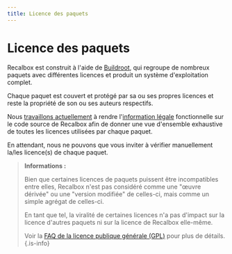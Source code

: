 ```yaml
---
title: Licence des paquets
---
```


# Licence des paquets

Recalbox est construit à l'aide de [Buildroot](https://buildroot.org/), qui regroupe de nombreux paquets avec différentes licences et produit un système d'exploitation complet.

Chaque paquet est couvert et protégé par sa ou ses propres licences et reste la propriété de son ou ses auteurs respectifs.

Nous [travaillons actuellement](https://gitlab.com/recalbox/recalbox/issues/727) à rendre l'[information légale](https://buildroot.org/downloads/manual/manual.html#_complying_with_open_source_licenses) fonctionnelle sur le code source de Recalbox afin de donner une vue d'ensemble exhaustive de toutes les licences utilisées par chaque paquet.

En attendant, nous ne pouvons que vous inviter à vérifier manuellement la/les licence\(s\) de chaque paquet.


>**Informations :**
>
>Bien que certaines licences de paquets puissent être incompatibles entre elles, Recalbox n'est pas considéré comme une "œuvre dérivée" ou une "version modifiée" de celles-ci, mais comme un simple agrégat de celles-ci.
>
>En tant que tel, la viralité de certaines licences n'a pas d'impact sur la licence d'autres paquets ni sur la licence de Recalbox elle-même.
>
>Voir la [FAQ de la licence publique générale \(GPL\)](https://www.gnu.org/licenses/gpl-faq.fr.html) pour plus de détails.
{.is-info}

